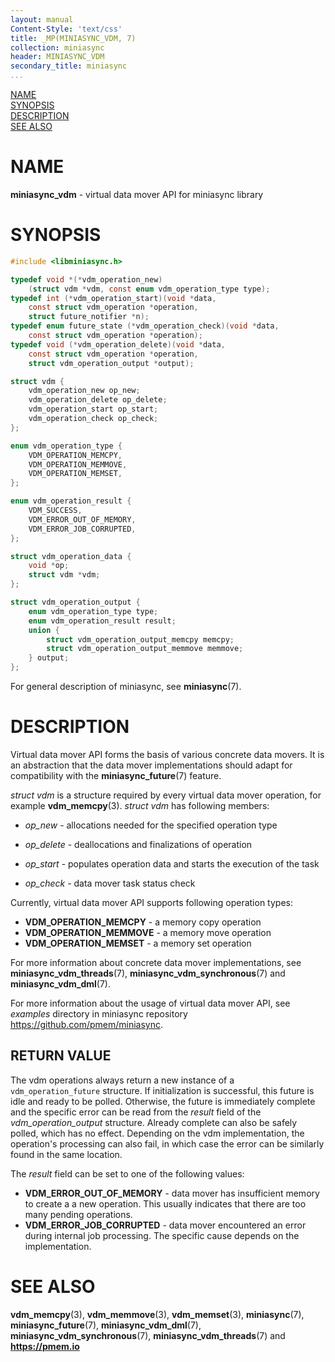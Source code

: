 ```yaml
---
layout: manual
Content-Style: 'text/css'
title: _MP(MINIASYNC_VDM, 7)
collection: miniasync
header: MINIASYNC_VDM
secondary_title: miniasync
...
```


[comment]: <> (SPDX-License-Identifier: BSD-3-Clause)
[comment]: <> (Copyright 2022, Intel Corporation)

[comment]: <> (miniasync_vdm.7 -- man page for miniasync vdm API)

[NAME](#name)<br />
[SYNOPSIS](#synopsis)<br />
[DESCRIPTION](#description)<br />
[SEE ALSO](#see-also)<br />

# NAME #

**miniasync_vdm** - virtual data mover API for miniasync library

# SYNOPSIS #

```c
#include <libminiasync.h>

typedef void *(*vdm_operation_new)
	(struct vdm *vdm, const enum vdm_operation_type type);
typedef int (*vdm_operation_start)(void *data,
	const struct vdm_operation *operation,
	struct future_notifier *n);
typedef enum future_state (*vdm_operation_check)(void *data,
	const struct vdm_operation *operation);
typedef void (*vdm_operation_delete)(void *data,
	const struct vdm_operation *operation,
	struct vdm_operation_output *output);

struct vdm {
	vdm_operation_new op_new;
	vdm_operation_delete op_delete;
	vdm_operation_start op_start;
	vdm_operation_check op_check;
};

enum vdm_operation_type {
	VDM_OPERATION_MEMCPY,
	VDM_OPERATION_MEMMOVE,
	VDM_OPERATION_MEMSET,
};

enum vdm_operation_result {
	VDM_SUCCESS,
	VDM_ERROR_OUT_OF_MEMORY,
	VDM_ERROR_JOB_CORRUPTED,
};

struct vdm_operation_data {
	void *op;
	struct vdm *vdm;
};

struct vdm_operation_output {
	enum vdm_operation_type type;
	enum vdm_operation_result result;
	union {
		struct vdm_operation_output_memcpy memcpy;
		struct vdm_operation_output_memmove memmove;
	} output;
};
```

For general description of miniasync, see **miniasync**(7).

# DESCRIPTION #

Virtual data mover API forms the basis of various concrete data movers.
It is an abstraction that the data mover implementations should adapt for
compatibility with the **miniasync_future**(7) feature.

*struct vdm* is a structure required by every virtual data mover operation, for
example **vdm_memcpy**(3). *struct vdm* has following members:

* *op_new* - allocations needed for the specified operation type

* *op_delete* - deallocations and finalizations of operation

* *op_start* - populates operation data and starts the execution of the task

* *op_check* - data mover task status check

Currently, virtual data mover API supports following operation types:

* **VDM_OPERATION_MEMCPY** - a memory copy operation
* **VDM_OPERATION_MEMMOVE** - a memory move operation
* **VDM_OPERATION_MEMSET** - a memory set operation

For more information about concrete data mover implementations, see **miniasync_vdm_threads**(7),
**miniasync_vdm_synchronous**(7) and **miniasync_vdm_dml**(7).

For more information about the usage of virtual data mover API, see *examples* directory
in miniasync repository <https://github.com/pmem/miniasync>.

## RETURN VALUE ##

The vdm operations always return a new instance of a `vdm_operation_future`
structure. If initialization is successful, this future is idle and ready to be
polled. Otherwise, the future is immediately complete and the specific error
can be read from the *result* field of the *vdm_operation_output* structure.
Already complete can also be safely polled, which has no effect.
Depending on the vdm implementation, the operation's processing can also fail,
in which case the error can be similarly found in the same location.

The *result* field can be set to one of the following values:

* **VDM_ERROR_OUT_OF_MEMORY** - data mover has insufficient memory to create a
	a new operation. This usually indicates that there are too many pending
	operations.
* **VDM_ERROR_JOB_CORRUPTED** - data mover encountered an error during internal
	job processing. The specific cause depends on the implementation.

# SEE ALSO #

**vdm_memcpy**(3), **vdm_memmove**(3), **vdm_memset**(3),
**miniasync**(7), **miniasync_future**(7),
**miniasync_vdm_dml**(7), **miniasync_vdm_synchronous**(7),
**miniasync_vdm_threads**(7) and **<https://pmem.io>**
